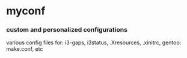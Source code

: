 # myconf
### custom and personalized configurations

various config files for: i3-gaps, i3status, .Xresources, .xinitrc, gentoo: make.conf, etc
